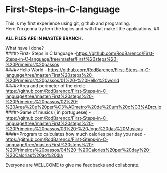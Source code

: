 # First-Steps-in-C-language
This is my first experience using git, github and programing.<br>
Here I'm gonna try lern the logics and with that make little applications.
##<p><b>ALL FILES ARE IN MASTER BRANCH.</b></p>
What have I done?<br>
####>First- Steps in C language -https://github.com/RodBarenco/First-Steps-in-C-language/tree/master/First%20steps%20-%20Primeiros%20passos<br>
####>Hello World - https://github.com/RodBarenco/First-Steps-in-C-language/tree/master/First%20steps%20-%20Primeiros%20passos/01%20-%20Hello%20world<br>
####>Area and perimeter of the circle - https://github.com/RodBarenco/First-Steps-in-C-language/tree/master/First%20steps%20-%20Primeiros%20passos/02%20-%20Area%20e%20per%C3%ADmetro%20de%20um%20c%C3%ADrculo<br>
####>Game of musics ( in portuguese) - https://github.com/RodBarenco/First-Steps-in-C-language/tree/master/First%20steps%20-%20Primeiros%20passos/03%20-%20Jogo%20das%20Musicas<br>
####>Program to calculates how much calories per day you need - https://github.com/RodBarenco/First-Steps-in-C-language/tree/master/First%20steps%20-%20Primeiros%20passos/04%20-%20Calories%20per%20day%20-%20Calorias%20ao%20dia <br>
<p>Everyone are WELLCOME to give me feedbacks and collaborate.</P>
